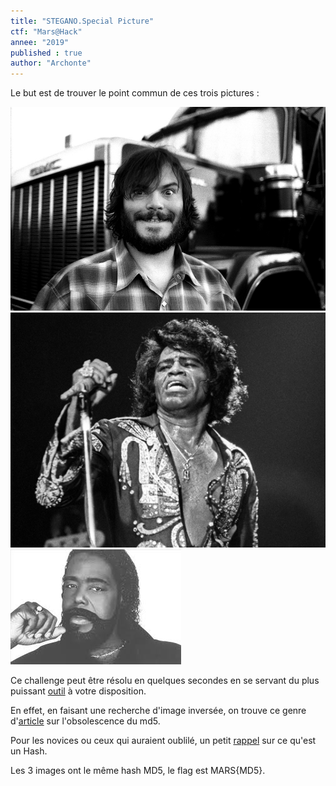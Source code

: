 ```yaml
---
title: "STEGANO.Special Picture"
ctf: "Mars@Hack"
annee: "2019"
published : true
author: "Archonte"
---
```


Le but est de trouver le point commun de ces trois pictures :

![Première](/assets/images/black.jpg)
![Deuxième](/assets/images/brown.jpg)
![Troisième](/assets/images/white.jpg)

Ce challenge peut être résolu en quelques secondes en se servant du plus puissant [outil](https://www.google.com/) à votre disposition.

En effet, en faisant une recherche d'image inversée, on trouve ce genre d'[article](https://natmchugh.blogspot.com/2014/11/three-way-md5-collision.html) sur l'obsolescence du md5.

Pour les novices ou ceux qui auraient oublilé, un petit [rappel](https://fr.wikipedia.org/wiki/Fonction_de_hachage) sur ce qu'est un Hash.

Les 3 images ont le même hash MD5, le flag est MARS{MD5}.
